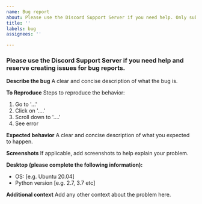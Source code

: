 ```yaml
---
name: Bug report
about: Please use the Discord Support Server if you need help. Only submit an issue to report a bug.
title: ''
labels: bug
assignees: ''

---
```


### Please use the Discord Support Server if you need help and reserve creating issues for bug reports.

**Describe the bug**
A clear and concise description of what the bug is.

**To Reproduce**
Steps to reproduce the behavior:
1. Go to '...'
2. Click on '....'
3. Scroll down to '....'
4. See error

**Expected behavior**
A clear and concise description of what you expected to happen.

**Screenshots**
If applicable, add screenshots to help explain your problem.

**Desktop (please complete the following information):**
 - OS: [e.g. Ubuntu 20.04]
 - Python version [e.g. 2.7, 3.7 etc]

**Additional context**
Add any other context about the problem here.
